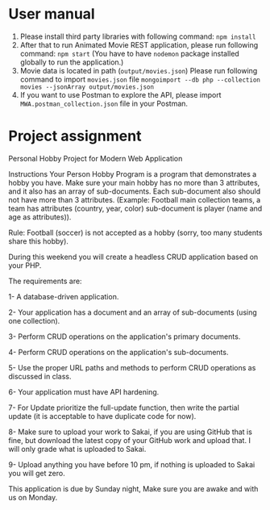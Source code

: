 # User manual
1. Please install third party libraries with following command:
   `npm install`
2. After that to run Animated Movie REST application, please run following command:
   `npm start` (You have to have `nodemon` package installed globally to run the application.)
3. Movie data is located in path (`output/movies.json`)
   Please run following command to import `movies.json` file
   `mongoimport --db php --collection movies --jsonArray output/movies.json`
4. If you want to use Postman to explore the API, please import `MWA.postman_collection.json` file in your Postman.

# Project assignment
Personal Hobby Project for Modern Web Application

Instructions
Your Person Hobby Program is a program that demonstrates a hobby you have. Make sure your main hobby has no more than 3 attributes, and it also has an array of sub-documents. Each sub-document also should not have more than 3 attributes. (Example: Football main collection teams, a team has attributes (country, year, color) sub-document is player (name and age as attributes)).

Rule: Football (soccer) is not accepted as a hobby (sorry, too many students share this hobby).

During this weekend you will create a headless CRUD application based on your PHP.

The requirements are:

1- A database-driven application.

2- Your application has a document and an array of sub-documents (using one collection).

3- Perform CRUD operations on the application's primary documents.

4- Perform CRUD operations on the application's sub-documents.

5- Use the proper URL paths and methods to perform CRUD operations as discussed in class.

6- Your application must have API hardening.

7- For Update prioritize the full-update function, then write the partial update (it is acceptable to have duplicate code for now).

8- Make sure to upload your work to Sakai, if you are using GitHub that is fine, but download the latest copy of your GitHub work and upload that. I will only grade what is uploaded to Sakai.

9- Upload anything you have before 10 pm, if nothing is uploaded to Sakai you will get zero.

This application is due by Sunday night, Make sure you are awake and with us on Monday.

